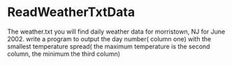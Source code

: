 # ReadWeatherTxtData
The weather.txt you will find daily weather data for morristown, NJ for June 2002. write a program to output the day number( column one) with the smallest temperature spread( the maximum temperature is the second column, the minimum the third column)
